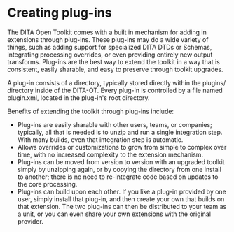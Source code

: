 # Creating plug-ins

The DITA Open Toolkit comes with a built in mechanism for adding in extensions through plug-ins. These plug-ins may do a wide variety of things, such as adding support for specialized DITA DTDs or Schemas, integrating processing overrides, or even providing entirely new output transforms. Plug-ins are the best way to extend the toolkit in a way that is consistent, easily sharable, and easy to preserve through toolkit upgrades.

A plug-in consists of a directory, typically stored directly within the plugins/ directory inside of the DITA-OT. Every plug-in is controlled by a file named plugin.xml, located in the plug-in's root directory.

Benefits of extending the toolkit through plug-ins include:

-   Plug-ins are easily sharable with other users, teams, or companies; typically, all that is needed is to unzip and run a single integration step. With many builds, even that integration step is automatic.
-   Allows overrides or customizations to grow from simple to complex over time, with no increased complexity to the extension mechanism.
-   Plug-ins can be moved from version to version with an upgraded toolkit simply by unzipping again, or by copying the directory from one install to another; there is no need to re-integrate code based on updates to the core processing.
-   Plug-ins can build upon each other. If you like a plug-in provided by one user, simply install that plug-in, and then create your own that builds on that extension. The two plug-ins can then be distributed to your team as a unit, or you can even share your own extensions with the original provider.

